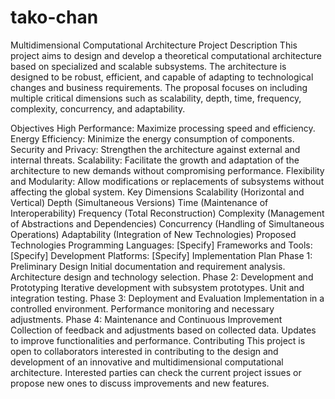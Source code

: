 # tako-chan
Multidimensional Computational Architecture Project
Description
This project aims to design and develop a theoretical computational architecture based on specialized and scalable subsystems. The architecture is designed to be robust, efficient, and capable of adapting to technological changes and business requirements. The proposal focuses on including multiple critical dimensions such as scalability, depth, time, frequency, complexity, concurrency, and adaptability.

Objectives
High Performance: Maximize processing speed and efficiency.
Energy Efficiency: Minimize the energy consumption of components.
Security and Privacy: Strengthen the architecture against external and internal threats.
Scalability: Facilitate the growth and adaptation of the architecture to new demands without compromising performance.
Flexibility and Modularity: Allow modifications or replacements of subsystems without affecting the global system.
Key Dimensions
Scalability (Horizontal and Vertical)
Depth (Simultaneous Versions)
Time (Maintenance of Interoperability)
Frequency (Total Reconstruction)
Complexity (Management of Abstractions and Dependencies)
Concurrency (Handling of Simultaneous Operations)
Adaptability (Integration of New Technologies)
Proposed Technologies
Programming Languages: [Specify]
Frameworks and Tools: [Specify]
Development Platforms: [Specify]
Implementation Plan
Phase 1: Preliminary Design
Initial documentation and requirement analysis.
Architecture design and technology selection.
Phase 2: Development and Prototyping
Iterative development with subsystem prototypes.
Unit and integration testing.
Phase 3: Deployment and Evaluation
Implementation in a controlled environment.
Performance monitoring and necessary adjustments.
Phase 4: Maintenance and Continuous Improvement
Collection of feedback and adjustments based on collected data.
Updates to improve functionalities and performance.
Contributing
This project is open to collaborators interested in contributing to the design and development of an innovative and multidimensional computational architecture. Interested parties can check the current project issues or propose new ones to discuss improvements and new features.

